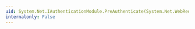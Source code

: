 ```yaml
---
uid: System.Net.IAuthenticationModule.PreAuthenticate(System.Net.WebRequest,System.Net.ICredentials)
internalonly: False
---
```

